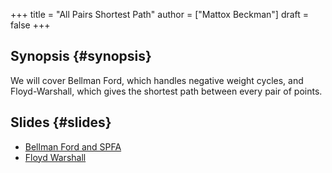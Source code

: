 +++
title = "All Pairs Shortest Path"
author = ["Mattox Beckman"]
draft = false
+++

## Synopsis {#synopsis}

We will cover Bellman Ford, which handles negative weight cycles, and Floyd-Warshall, which gives the shortest path between every pair of points.


## Slides {#slides}

-   [Bellman Ford and SPFA](../../slides/bellman-forld--and-spfa-slides.pdf)
-   [Floyd Warshall](../../slides/floyd-warshall-slides.pdf)
